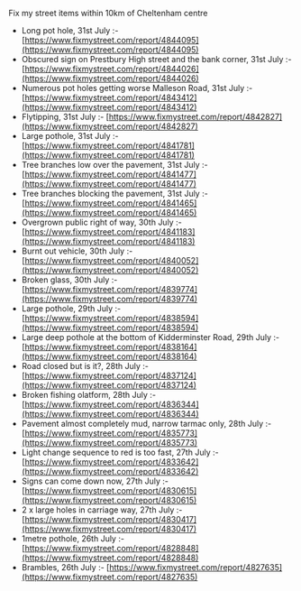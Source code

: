 Fix my street items within 10km of Cheltenham centre

<!-- fix_marker starts -->

- Long pot hole, 31st July :- [https://www.fixmystreet.com/report/4844095](https://www.fixmystreet.com/report/4844095)
- Obscured sign on Prestbury High street and the bank corner, 31st July :- [https://www.fixmystreet.com/report/4844026](https://www.fixmystreet.com/report/4844026)
- Numerous pot holes getting worse Malleson Road, 31st July :- [https://www.fixmystreet.com/report/4843412](https://www.fixmystreet.com/report/4843412)
- Flytipping, 31st July :- [https://www.fixmystreet.com/report/4842827](https://www.fixmystreet.com/report/4842827)
- Large pothole, 31st July :- [https://www.fixmystreet.com/report/4841781](https://www.fixmystreet.com/report/4841781)
- Tree branches low over the pavement, 31st July :- [https://www.fixmystreet.com/report/4841477](https://www.fixmystreet.com/report/4841477)
- Tree branches blocking the pavement, 31st July :- [https://www.fixmystreet.com/report/4841465](https://www.fixmystreet.com/report/4841465)
- Overgrown public right of way, 30th July :- [https://www.fixmystreet.com/report/4841183](https://www.fixmystreet.com/report/4841183)
- Burnt out vehicle, 30th July :- [https://www.fixmystreet.com/report/4840052](https://www.fixmystreet.com/report/4840052)
- Broken glass, 30th July :- [https://www.fixmystreet.com/report/4839774](https://www.fixmystreet.com/report/4839774)
- Large pothole, 29th July :- [https://www.fixmystreet.com/report/4838594](https://www.fixmystreet.com/report/4838594)
- Large deep pothole at the bottom of Kidderminster Road, 29th July :- [https://www.fixmystreet.com/report/4838164](https://www.fixmystreet.com/report/4838164)
- Road closed but is it?, 28th July :- [https://www.fixmystreet.com/report/4837124](https://www.fixmystreet.com/report/4837124)
- Broken fishing olatform, 28th July :- [https://www.fixmystreet.com/report/4836344](https://www.fixmystreet.com/report/4836344)
- Pavement almost completely mud, narrow tarmac only, 28th July :- [https://www.fixmystreet.com/report/4835773](https://www.fixmystreet.com/report/4835773)
- Light change sequence to red is too fast, 27th July :- [https://www.fixmystreet.com/report/4833642](https://www.fixmystreet.com/report/4833642)
- Signs can come down now, 27th July :- [https://www.fixmystreet.com/report/4830615](https://www.fixmystreet.com/report/4830615)
- 2 x large holes in carriage way, 27th July :- [https://www.fixmystreet.com/report/4830417](https://www.fixmystreet.com/report/4830417)
- 1metre pothole, 26th July :- [https://www.fixmystreet.com/report/4828848](https://www.fixmystreet.com/report/4828848)
- Brambles, 26th July :- [https://www.fixmystreet.com/report/4827635](https://www.fixmystreet.com/report/4827635)

<!-- fix_marker ends -->